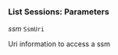

### List Sessions: Parameters  
  
<article>

*ssm* `SsmUri` 

Uri information to access a ssm

</article>


